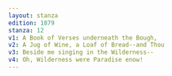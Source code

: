 ```yaml
---
layout: stanza
edition: 1879
stanza: 12
v1: A Book of Verses underneath the Bough,
v2: A Jug of Wine, a Loaf of Bread--and Thou
v3: Beside me singing in the Wilderness--
v4: Oh, Wilderness were Paradise enow!
---
```

